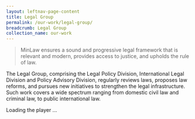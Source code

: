 ```yaml
---
layout: leftnav-page-content
title: Legal Group
permalink: /our-work/legal-group/
breadcrumb: Legal Group
collection_name: our-work
---
```


> MinLaw ensures a sound and progressive legal framework that is relevant and modern, provides access to justice, and upholds the rule of law.
 
The Legal Group, comprising the Legal Policy Division, International Legal Division and Policy Advisory Division, regularly reviews laws, proposes law reforms, and pursues new initiatives to strengthen the legal infrastructure. Such work covers a wide spectrum ranging from domestic civil law and criminal law, to public international law.  

<script type="text/javascript" src="https://www.evvochannel.tv/jwplayer7/jwplayer.js"></script>
<div id="A0457D1D643971395BCB0D1EFF343028">Loading the player ...</div>
<script type="text/javascript">jwplayer.key="yZQCaeGpajGSFqDgOGIs2hEY5ugIiTnmdzTJ57lVyao=";jwplayer("A0457D1D643971395BCB0D1EFF343028").setup({width: "100%",aspectratio: "16:9",playlist: [{ image: "http://bitcast-a.v1.hkg1.bitgravity.com/evvomedia/minlaw/admin/default_LegalPolicyandIndustryDevelopment_admin_640x360_700k.jpg",sources: [ {file: "https://evvomedia.pc-s.cdn.bitgravity.com/cdn/_definst_/evvomedia/minlaw/admin/default_LegalPolicyandIndustryDevelopment_admin_640x360_700k.mp4/playlist.m3u8", }], }], });</script>

